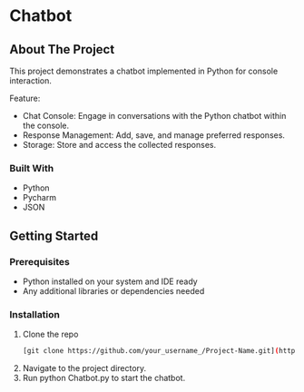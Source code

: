 # Chatbot

## About The Project

This project demonstrates a chatbot implemented in Python for console interaction.

Feature:
* Chat Console: Engage in conversations with the Python chatbot within the console.
* Response Management: Add, save, and manage preferred responses.
* Storage: Store and access the collected responses.

### Built With
* Python
* Pycharm
* JSON

## Getting Started

### Prerequisites

* Python installed on your system and IDE ready
* Any additional libraries or dependencies needed

### Installation

1. Clone the repo
   ```sh
   [git clone https://github.com/your_username_/Project-Name.git](https://github.com/Erhesvara/Collection-Of-Videos](https://github.com/Erhesvara/Chatbot)
   ```
3. Navigate to the project directory.
4. Run python Chatbot.py to start the chatbot.

